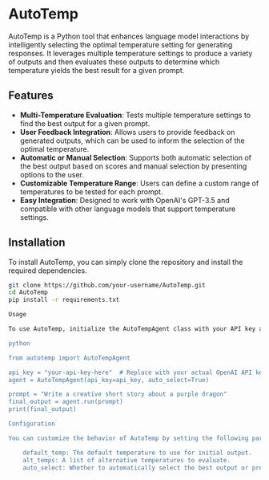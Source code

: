 # AutoTemp

AutoTemp is a Python tool that enhances language model interactions by intelligently selecting the optimal temperature setting for generating responses. It leverages multiple temperature settings to produce a variety of outputs and then evaluates these outputs to determine which temperature yields the best result for a given prompt.

## Features

- **Multi-Temperature Evaluation**: Tests multiple temperature settings to find the best output for a given prompt.
- **User Feedback Integration**: Allows users to provide feedback on generated outputs, which can be used to inform the selection of the optimal temperature.
- **Automatic or Manual Selection**: Supports both automatic selection of the best output based on scores and manual selection by presenting options to the user.
- **Customizable Temperature Range**: Users can define a custom range of temperatures to be tested for each prompt.
- **Easy Integration**: Designed to work with OpenAI's GPT-3.5 and compatible with other language models that support temperature settings.

## Installation

To install AutoTemp, you can simply clone the repository and install the required dependencies.

```bash
git clone https://github.com/your-username/AutoTemp.git
cd AutoTemp
pip install -r requirements.txt

Usage

To use AutoTemp, initialize the AutoTempAgent class with your API key and preferred settings. Here's a basic example:

python

from autotemp import AutoTempAgent

api_key = "your-api-key-here"  # Replace with your actual OpenAI API key
agent = AutoTempAgent(api_key=api_key, auto_select=True)

prompt = "Write a creative short story about a purple dragon"
final_output = agent.run(prompt)
print(final_output)

Configuration

You can customize the behavior of AutoTemp by setting the following parameters when initializing AutoTempAgent:

    default_temp: The default temperature to use for initial output.
    alt_temps: A list of alternative temperatures to evaluate.
    auto_select: Whether to automatically select the best output or present options to the user.
